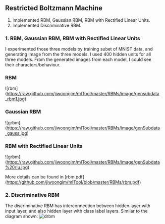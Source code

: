 ## Restricted Boltzmann Machine

1. Implemented RBM, Gaussian RBM, RBM with Rectified Linear Units.
2. Implemented Discriminative RBM.

### 1. RBM, Gaussian RBM, RBM with Rectified Linear Units
I experimented those three models by training subet of MNIST data, and generating image from
the three models.
I used 400 hidden units for all three models. From the generated images
from each model, I could see their characters/behaviour.

### RBM
![rbm] (https://raw.github.com/jiwoongim/mlTool/master/RBMs/image/gensubdata_rbm1.jpg)
### Gaussian RBM
![grbm] (https://raw.github.com/jiwoongim/mlTool/master/RBMs/image/genSubdata_gauss.jpg)
### RBM with Rectified Linear Units
![grbm] (https://raw.github.com/jiwoongim/mlTool/master/RBMs/image/genSubdata%20rlu.jpg)

More details can be found in [rbm.pdf] (https://github.com/jiwoongim/mlTool/blob/master/RBMs/rbm.pdf)

### 2. Discriminative RBM

The discriminative RBM has interconnection between hidden layer with input layer, and also hidden layer with class label 
layers. Similar to the diagram shown:
![drbm](https://raw.github.com/jiwoongim/mlTool/master/RBMs/image/classrbm.jpg)

